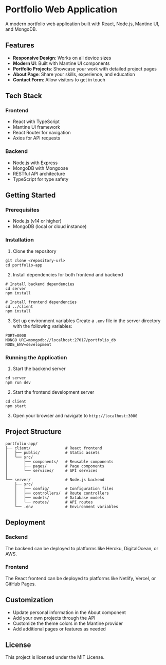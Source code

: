 # Portfolio Web Application

A modern portfolio web application built with React, Node.js, Mantine UI, and MongoDB.

## Features

- **Responsive Design**: Works on all device sizes
- **Modern UI**: Built with Mantine UI components
- **Portfolio Projects**: Showcase your work with detailed project pages
- **About Page**: Share your skills, experience, and education
- **Contact Form**: Allow visitors to get in touch

## Tech Stack

### Frontend
- React with TypeScript
- Mantine UI framework
- React Router for navigation
- Axios for API requests

### Backend
- Node.js with Express
- MongoDB with Mongoose
- RESTful API architecture
- TypeScript for type safety

## Getting Started

### Prerequisites
- Node.js (v14 or higher)
- MongoDB (local or cloud instance)

### Installation

1. Clone the repository
```
git clone <repository-url>
cd portfolio-app
```

2. Install dependencies for both frontend and backend
```
# Install backend dependencies
cd server
npm install

# Install frontend dependencies
cd ../client
npm install
```

3. Set up environment variables
Create a `.env` file in the server directory with the following variables:
```
PORT=8000
MONGO_URI=mongodb://localhost:27017/portfolio_db
NODE_ENV=development
```

### Running the Application

1. Start the backend server
```
cd server
npm run dev
```

2. Start the frontend development server
```
cd client
npm start
```

3. Open your browser and navigate to `http://localhost:3000`

## Project Structure

```
portfolio-app/
├── client/               # React frontend
│   ├── public/           # Static assets
│   └── src/
│       ├── components/   # Reusable components
│       ├── pages/        # Page components
│       └── services/     # API services
│
└── server/               # Node.js backend
    ├── src/
    │   ├── config/       # Configuration files
    │   ├── controllers/  # Route controllers
    │   ├── models/       # Database models
    │   └── routes/       # API routes
    └── .env              # Environment variables
```

## Deployment

### Backend
The backend can be deployed to platforms like Heroku, DigitalOcean, or AWS.

### Frontend
The React frontend can be deployed to platforms like Netlify, Vercel, or GitHub Pages.

## Customization

- Update personal information in the About component
- Add your own projects through the API
- Customize the theme colors in the Mantine provider
- Add additional pages or features as needed

## License

This project is licensed under the MIT License.
